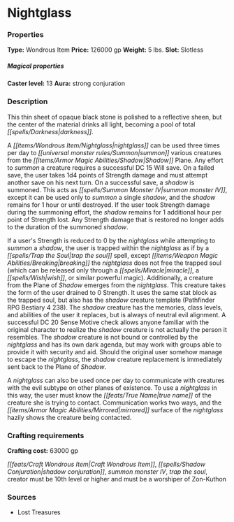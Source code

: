 ﻿---
Title: "Nightglass"
Type: "Wondrous Item"
Price: "126000 gp"
Weight: "5 lbs."
Slot: "Slotless"
Caster level: "13"
Aura: "strong conjuration"
Description: |
  "This thin sheet of opaque black stone is polished to a reflective sheen, but the center of the material drinks all light, becoming a pool of total darkness.
  A _nightglass_ can be used three times per day to summon various creatures from the Shadow Plane. Any effort to summon a creature requires a successful DC 15 Will save. On a failed save, the user takes 1d4 points of Strength damage and must attempt another save on his next turn. On a successful save, a shadow is summoned. This acts as _summon monster IV_, except it can be used only to summon a single shadow, and the shadow remains for 1 hour or until destroyed. If the user took Strength damage during the summoning effort, the shadow remains for 1 additional hour per point of Strength lost. Any Strength damage that is restored no longer adds to the duration of the summoned shadow.
  If a user's Strength is reduced to 0 by the _nightglass_ while attempting to summon a shadow, the user is trapped within the _nightglass_ as if by a _trap the soul_ spell, except breaking the _nightglass_ does not free the trapped soul (which can be released only through a _miracle_, a _wish_, or similar powerful magic). Additionally, a creature from the Plane of Shadow emerges from the _nightglass_. This creature takes the form of the user drained to 0 Strength. It uses the same stat block as the trapped soul, but also has the shadow creature template (_Pathfinder RPG Bestiary 4_ 238). The shadow creature has the memories, class levels, and abilities of the user it replaces, but is always of neutral evil alignment. A successful DC 20 Sense Motive check allows anyone familiar with the original character to realize the shadow creature is not actually the person it resembles. The shadow creature is not bound or controlled by the _nightglass_ and has its own dark agenda, but may work with groups able to provide it with security and aid. Should the original user somehow manage to escape the _nightglass_, the shadow creature replacement is immediately sent back to the Plane of Shadow.
  A _nightglass_ can also be used once per day to communicate with creatures with the evil subtype on other planes of existence. To use a _nightglass_ in this way, the user must know the true name of the creature she is trying to contact. Communication works two ways, and the mirrored surface of the _nightglass_ hazily shows the creature being contacted."
Crafting cost: "63000 gp"
Sources: "['Lost Treasures']"
---

# Nightglass

### Properties

**Type:** Wondrous Item **Price:** 126000 gp **Weight:** 5 lbs. **Slot:** Slotless

##### Magical properties

**Caster level:** 13 **Aura:** strong conjuration

### Description

This thin sheet of opaque black stone is polished to a reflective sheen, but the center of the material drinks all light, becoming a pool of total _[[spells/Darkness|darkness]]_.

A _[[items/Wondrous Item/Nightglass|nightglass]]_ can be used three times per day to _[[universal monster rules/Summon|summon]]_ various creatures from the _[[items/Armor Magic Abilities/Shadow|Shadow]]_ Plane. Any effort to _summon_ a creature requires a successful DC 15 Will save. On a failed save, the user takes 1d4 points of Strength damage and must attempt another save on his next turn. On a successful save, a _shadow_ is summoned. This acts as _[[spells/Summon Monster IV|summon monster IV]]_, except it can be used only to _summon_ a single _shadow_, and the _shadow_ remains for 1 hour or until destroyed. If the user took Strength damage during the summoning effort, the _shadow_ remains for 1 additional hour per point of Strength lost. Any Strength damage that is restored no longer adds to the duration of the summoned _shadow_.

If a user's Strength is reduced to 0 by the _nightglass_ while attempting to _summon_ a _shadow_, the user is trapped within the _nightglass_ as if by a _[[spells/Trap the Soul|trap the soul]]_ spell, except _[[items/Weapon Magic Abilities/Breaking|breaking]]_ the _nightglass_ does not free the trapped soul (which can be released only through a _[[spells/Miracle|miracle]]_, a _[[spells/Wish|wish]]_, or similar powerful magic). Additionally, a creature from the Plane of _Shadow_ emerges from the _nightglass_. This creature takes the form of the user drained to 0 Strength. It uses the same stat block as the trapped soul, but also has the _shadow_ creature template (Pathfinder RPG Bestiary 4 238). The _shadow_ creature has the memories, class levels, and abilities of the user it replaces, but is always of neutral evil alignment. A successful DC 20 Sense Motive check allows anyone familiar with the original character to realize the _shadow_ creature is not actually the person it resembles. The _shadow_ creature is not bound or controlled by the _nightglass_ and has its own dark agenda, but may work with groups able to provide it with security and aid. Should the original user somehow manage to escape the _nightglass_, the _shadow_ creature replacement is immediately sent back to the Plane of _Shadow_.

A _nightglass_ can also be used once per day to communicate with creatures with the evil subtype on other planes of existence. To use a _nightglass_ in this way, the user must know the _[[feats/True Name|true name]]_ of the creature she is trying to contact. Communication works two ways, and the _[[items/Armor Magic Abilities/Mirrored|mirrored]]_ surface of the _nightglass_ hazily shows the creature being contacted.

### Crafting requirements

**Crafting cost:** 63000 gp

_[[feats/Craft Wondrous Item|Craft Wondrous Item]]_, _[[spells/Shadow Conjuration|shadow conjuration]]_, _summon monster IV_, _trap the soul_, creator must be 10th level or higher and must be a worshiper of Zon-Kuthon

### Sources

* Lost Treasures